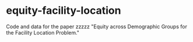 # equity-facility-location
Code and data for the paper zzzzz  "Equity across Demographic Groups for the Facility Location Problem."
